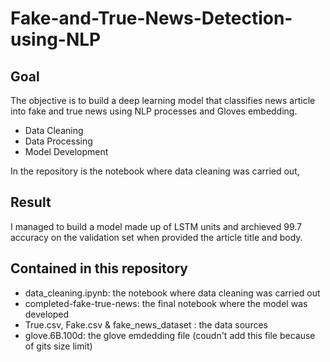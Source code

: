 # Fake-and-True-News-Detection-using-NLP

## Goal
The objective is to build a deep learning model that classifies news article into fake and true news using NLP processes and Gloves embedding.
- Data Cleaning
- Data Processing
- Model Development

In the repository is the notebook where data cleaning was carried out, 

## Result
I managed to build a model made up of LSTM units and archieved 99.7 accuracy on the validation set when provided the article title and body.

## Contained in this repository 
- data_cleaning.ipynb: the notebook where data cleaning was carried out
- completed-fake-true-news: the final notebook where the model was developed
- True.csv, Fake.csv & fake_news_dataset : the data sources
- glove.6B.100d: the glove emdedding file (coudn't add this file because of gits size limit)
